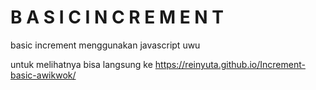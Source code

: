 # B A S I C  I N C R E M E N T
basic increment menggunakan javascript uwu

untuk melihatnya bisa langsung ke https://reinyuta.github.io/Increment-basic-awikwok/
